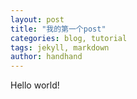 ```yaml
---
layout: post
title: "我的第一个post"
categories: blog, tutorial
tags: jekyll, markdown
author: handhand
---
```


Hello world!

